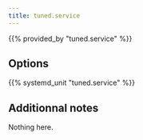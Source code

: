 ```yaml
---
title: tuned.service
---
```


{{% provided_by "tuned.service" %}}

## Options

{{% systemd_unit "tuned.service" %}}

## Additionnal notes

Nothing here.